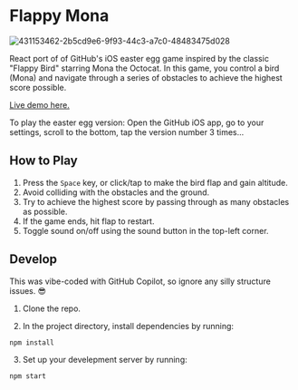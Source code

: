 # Flappy Mona

![431153462-2b5cd9e6-9f93-44c3-a7c0-48483475d028](https://github.com/user-attachments/assets/6f7fac15-c359-47ba-8294-8843135353e6)

React port of of GitHub's iOS easter egg game inspired by the classic "Flappy Bird" starring Mona the Octocat. In this game, you control a bird (Mona) and navigate through a series of obstacles to achieve the highest score possible.

[Live demo here.](https://cameronfoxly.github.io/flappy-mona-react/)

To play the easter egg version:
Open the GitHub iOS app, go to your settings, scroll to the bottom, tap the version number 3 times...

## How to Play

1. Press the `Space` key, or click/tap to make the bird flap and gain altitude.
2. Avoid colliding with the obstacles and the ground.
3. Try to achieve the highest score by passing through as many obstacles as possible.
4. If the game ends, hit flap to restart.
5. Toggle sound on/off using the sound button in the top-left corner.

## Develop

This was vibe-coded with GitHub Copilot, so ignore any silly structure issues. 😎

1. Clone the repo.

2. In the project directory, install dependencies by running:

`npm install` 

 3. Set up your develepment server by running:

`npm start`


